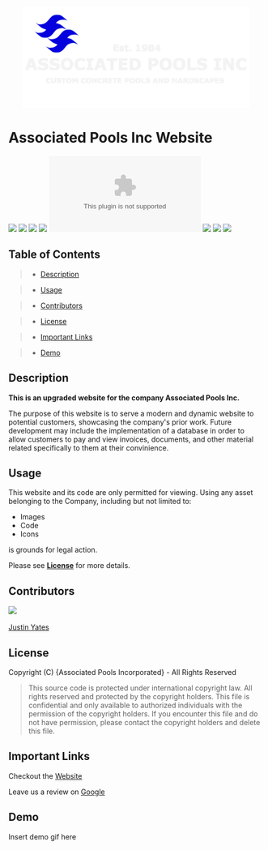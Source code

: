 <p align="center">
    <img src="./client/src/assets/img/banner-white.webp" 
        alt="my banner"
        width="450" height="200" />
</p>

# Associated Pools Inc Website

![](https://img.shields.io/github/languages/top/justinyates887/api-website?color=yellow&style=flat-square)
![](https://img.shields.io/github/repo-size/justinyates887/api-website?style=flat-square)
![](https://img.shields.io/tokei/lines/github/justinyates887/api-website?style=flat-square)
![](https://img.shields.io/github/license/justinyates887/api-website?color=red&style=flat-square)
![](https://img.shields.io/mozilla-observatory/grade/associatedpoolsinc.com?publish&style=flat-square)
![](https://img.shields.io/security-headers?style=flat-square&url=https%3A%2F%2Fwww.associatedpoolsinc.com)
![](https://img.shields.io/website?down_color=Red&down_message=Offline&style=flat-square&up_color=Green&up_message=Online&url=https%3A%2F%2Fassociatedpoolsinc.com)
![](https://img.shields.io/github/last-commit/justinyates887/api-website?style=flat-square)

## Table of Contents

> - [Description](#Description)

> - [Usage](#Usage)

> - [Contributors](#Contributors)

> - [License](#License)

> - [Important Links](#Important-Links)

> - [Demo](#Demo)

## <a name="Description"></a>Description

**This is an upgraded website for the company Associated Pools Inc.** 

The purpose of this website is to serve a modern and dynamic website to potential customers, showcasing the company's prior work.
Future development may include the implementation of a database in order to allow customers to pay and view invoices, documents,
and other material related specifically to them at their convinience.

## <a name="Usage"></a>Usage

This website and its code are only permitted for viewing. Using any asset belonging to the Company, including but not limited to:

- Images
- Code
- Icons

is grounds for legal action. 

Please see **[License](#License)** for more details.

## <a name="Contributors"></a>Contributors

![](https://github.com/justinyates887.png?size=100) 

[Justin Yates](https://github.com/justinyates887)

## <a name="License"></a>License

Copyright (C) {Associated Pools Incorporated} - All Rights Reserved

 > This source code is protected under international copyright law.  All rights
reserved and protected by the copyright holders.
This file is confidential and only available to authorized individuals with the
permission of the copyright holders.  If you encounter this file and do not have
permission, please contact the copyright holders and delete this file.
 
## <a name="Important-Links"></a>Important Links

Checkout the [Website](https://main--precious-lokum-b34171.netlify.app/)

Leave us a review on [Google](https://g.page/r/Ce7v7Ea5H2kpEB0/review)

## <a name="Demo"></a>Demo

Insert demo gif here
